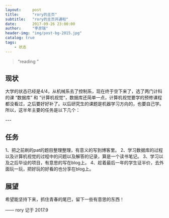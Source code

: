 ```yaml
---
layout:     post
title:      "rory的主页"
subtitle:   "rory的主页开通啦"
date:       2017-09-26 23:00:00
author:     "李彦瑞"
header-img: "img/post-bg-2015.jpg"
catalog: true
tags:
    - 状态
---
```


> “reading ”


## 现状

大学的状态已经是4/4，从机械系去了控制系，现在终于空下来了，选了两门计科的课 “数据库” 和 ”计算机视觉“，数据库还简单一点，计算机视觉要学的预修课程都没看过，之后要好好补了。以后研究生的课题是机器学习方向的，也要自己学。
所以，这半年主要的任务是以下几个：
<p id = "build"></p>
---

## 任务

1、把之前刷的pat的题目整理整理，有意义的写到博客里。
2、学习数据库的过程以及计算机视觉的过程中的问题以及解答的记录，算是一个读书笔记。
3、学习以及之后毕设的项目，有意思的写在blog上。
4、趁着最后一年的学生证半价，去外面玩一玩，把好玩的好看的也分享在blog上。


## 展望
希望能坚持下来，抓住青春的尾巴，留下一些有意思的东西！


—— rory 记于 2017.9



